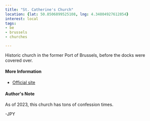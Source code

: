 ```yaml
---
title: "St. Catherine's Church"
location: {lat: 50.8506899525108, lng: 4.34804927612854}
interest: local
tags:
- be
- brussels
- churches

---
```



Historic church in the former Port of Brussels, before the docks were covered over.

#### More Information

* [Official site](https://www.cathedralisbruxellensis.be/)




#### Author's Note

As of 2023, this church has tons of confession times.

-JPY




